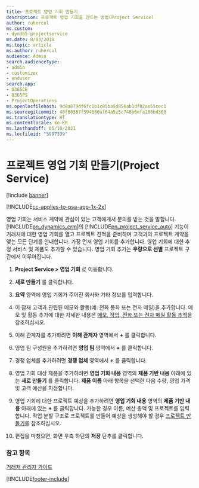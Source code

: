 ```yaml
---
title: 프로젝트 영업 기회 만들기
description: 프로젝트 영업 기회를 만드는 방법(Project Service)
author: ruhercul
ms.custom:
- dyn365-projectservice
ms.date: 8/03/2018
ms.topic: article
ms.author: ruhercul
audience: Admin
search.audienceType:
- admin
- customizer
- enduser
search.app:
- D365CE
- D365PS
- ProjectOperations
ms.openlocfilehash: 9d8a879df6fc1b1c85ba5d856ab1df02ae55cec1
ms.sourcegitcommit: 40f68387f594180af64a5e5c748b6efa188bd300
ms.translationtype: HT
ms.contentlocale: ko-KR
ms.lasthandoff: 05/10/2021
ms.locfileid: "5997339"
---
```

# <a name="create-a-project-opportunity-project-service"></a>프로젝트 영업 기회 만들기(Project Service)

[!include [banner](../includes/psa-now-project-operations.md)]

[!INCLUDE[cc-applies-to-psa-app-1x-2x](../includes/cc-applies-to-psa-app-1x-2x.md)]

영업 기회는 서비스 계약에 관심이 있는 고객에게서 문의를 받는 것을 말합니다. [!INCLUDE[pn_dynamics_crm](../includes/pn-dynamics-crm.md)]의 [!INCLUDE[pn_project_service_auto](../includes/pn-project-service-auto.md)] 기능이 거래처에 대한 영업 기회를 열고 프로젝트 견적을 준비하며 고객과의 프로젝트 계약을 맺는 모든 단계를 안내합니다. 가장 먼저 영업 기회를 추가합니다. 영업 기회에 대한 추정 서비스 및 제품도 추가할 수 있습니다. 영업 기회 추가는 **우량으로 선별** 프로젝트 구간에서 이루어집니다.  
  
1.  **Project Service > 영업 기회** 로 이동합니다.  
  
2.  **새로 만들기** 를 클릭합니다.  
  
3.  **요약** 영역에 영업 기회가 주어진 회사와 기타 정보를 입력합니다.  
  
4.  이 잠재 고객과 관련된 메모와 활동(예: 전화 통화 또는 전자 메일)을 추가합니다. 메모 및 활동 추가에 대한 자세한 내용은 [메모, 작업, 전화 또는 전자 메일 활동 추적](/dynamics365/customerengagement/on-premises/basics/work-with-activities)을 참조하십시오.  
  
5.  이해 관계자를 추가하려면 **이해 관계자** 영역에서 **+** 를 클릭합니다.  
  
6.  영업 팀 구성원을 추가하려면 **영업 팀** 영역에서 **+** 를 클릭합니다.  
  
7.  경쟁 업체를 추가하려면 **경쟁 업체** 영역에서 **+** 를 클릭합니다.  
  
8.  영업 기회 대상 제품을 추가하려면 **영업 기회 내용** 영역의 **제품 기반 내용** 아래에 있는 **새로 만들기** 를 클릭합니다. **제품 이름** 아래 항목을 선택한 다음 수량, 영업 가격 및 고객 예산을 지정합니다.  
  
9. 영업 기회에 대한 프로젝트 예상을 추가하려면 **영업 기회 내용** 영역의 **제품 기반 내용** 아래에 있는 **+** 를 클릭합니다. 가능한 경우 이름, 예산 총액 및 프로젝트를 입력합니다. 작업 분할 구조로 프로젝트를 만들어 예상을 생성해야 할 경우 [프로젝트 만들기](../psa/create-project.md)를 참조하십시오.  
  
10. 편집을 마쳤으면, 화면 우측 하단의 **저장** 단추를 클릭합니다.  
  
### <a name="see-also"></a>참고 항목  
 [거래처 관리자 가이드](../psa/account-manager-guide.md)


[!INCLUDE[footer-include](../includes/footer-banner.md)]